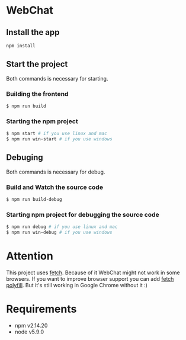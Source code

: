 # WebChat
## Install the app
```sh
npm install
```

## Start the project
Both commands is necessary for starting.
### Building the frontend
```sh
$ npm run build
```
### Starting the npm project
```sh
$ npm start # if you use linux and mac
$ npm run win-start # if you use windows
```

## Debuging
Both commands is necessary for debug.
### Build and Watch the source code
```sh
$ npm run build-debug
```
### Starting npm project for debugging the source code
```sh
$ npm run debug # if you use linux and mac
$ npm run win-debug # if you use windows
```


# Attention
This project uses 
[fetch](https://developer.mozilla.org/en/docs/Web/API/Fetch_API). Because of it WebChat might not work in some browsers. If you want to improve browser support you can add [fetch polyfill](https://github.com/github/fetch). But it's still working in Google Chrome without it :)

# Requirements
* npm v2.14.20
* node v5.9.0
